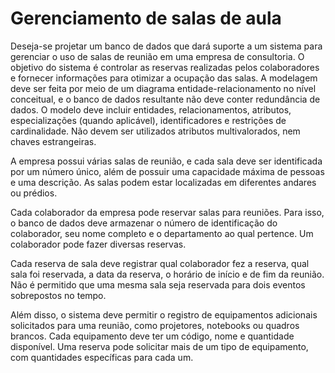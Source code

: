 # Gerenciamento de salas de aula

Deseja-se projetar um banco de dados que dará suporte a um sistema para gerenciar o uso de salas de reunião em uma empresa de consultoria. O objetivo do sistema é controlar as reservas realizadas pelos colaboradores e fornecer informações para otimizar a ocupação das salas. A modelagem deve ser feita por meio de um diagrama entidade-relacionamento no nível conceitual, e o banco de dados resultante não deve conter redundância de dados. O modelo deve incluir entidades, relacionamentos, atributos, especializações (quando aplicável), identificadores e restrições de cardinalidade. Não devem ser utilizados atributos multivalorados, nem chaves estrangeiras.

A empresa possui várias salas de reunião, e cada sala deve ser identificada por um número único, além de possuir uma capacidade máxima de pessoas e uma descrição. As salas podem estar localizadas em diferentes andares ou prédios.

Cada colaborador da empresa pode reservar salas para reuniões. Para isso, o banco de dados deve armazenar o número de identificação do colaborador, seu nome completo e o departamento ao qual pertence. Um colaborador pode fazer diversas reservas.

Cada reserva de sala deve registrar qual colaborador fez a reserva, qual sala foi reservada, a data da reserva, o horário de início e de fim da reunião. Não é permitido que uma mesma sala seja reservada para dois eventos sobrepostos no tempo.

Além disso, o sistema deve permitir o registro de equipamentos adicionais solicitados para uma reunião, como projetores, notebooks ou quadros brancos. Cada equipamento deve ter um código, nome e quantidade disponível. Uma reserva pode solicitar mais de um tipo de equipamento, com quantidades específicas para cada um.